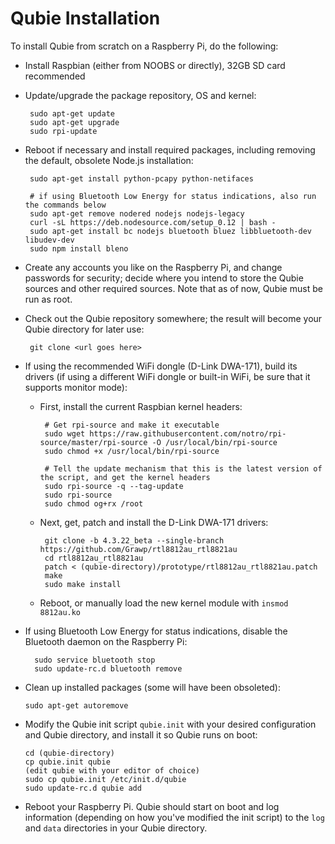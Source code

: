Qubie Installation
===

To install Qubie from scratch on a Raspberry Pi, do the following:

* Install Raspbian (either from NOOBS or directly), 32GB SD card recommended
* Update/upgrade the package repository, OS and kernel: 

       sudo apt-get update 
       sudo apt-get upgrade
       sudo rpi-update
	
* Reboot if necessary and install required packages, including removing the default, obsolete Node.js installation:

	   sudo apt-get install python-pcapy python-netifaces
	   
	   # if using Bluetooth Low Energy for status indications, also run the commands below
	   sudo apt-get remove nodered nodejs nodejs-legacy
	   curl -sL https://deb.nodesource.com/setup_0.12 | bash -
	   sudo apt-get install bc nodejs bluetooth bluez libbluetooth-dev libudev-dev
	   sudo npm install bleno

* Create any accounts you like on the Raspberry Pi, and change passwords for security; decide where you intend to store the Qubie sources and other required sources. Note that as of now, Qubie must be run as root.

* Check out the Qubie repository somewhere; the result will become your Qubie directory for later use:

       git clone <url goes here>

* If using the recommended WiFi dongle (D-Link DWA-171), build its drivers (if using a different WiFi dongle or built-in WiFi, be sure that it supports monitor mode): 
  * First, install the current Raspbian kernel headers:

	     # Get rpi-source and make it executable
	     sudo wget https://raw.githubusercontent.com/notro/rpi-source/master/rpi-source -O /usr/local/bin/rpi-source
	     sudo chmod +x /usr/local/bin/rpi-source

	     # Tell the update mechanism that this is the latest version of the script, and get the kernel headers
	     sudo rpi-source -q --tag-update
	     sudo rpi-source
	     sudo chmod og+rx /root
	     
  * Next, get, patch and install the D-Link DWA-171 drivers:
         
         git clone -b 4.3.22_beta --single-branch https://github.com/Grawp/rtl8812au_rtl8821au 
         cd rtl8812au_rtl8821au
         patch < (qubie-directory)/prototype/rtl8812au_rtl8821au.patch
         make
         sudo make install
         
  * Reboot, or manually load the new kernel module with `insmod 8812au.ko`

* If using Bluetooth Low Energy for status indications, disable the Bluetooth daemon on the Raspberry Pi:

        sudo service bluetooth stop
        sudo update-rc.d bluetooth remove
        
* Clean up installed packages (some will have been obsoleted):
        
      sudo apt-get autoremove

* Modify the Qubie init script `qubie.init` with your desired configuration and Qubie directory, and install it so Qubie runs on boot:

      cd (qubie-directory)
      cp qubie.init qubie
      (edit qubie with your editor of choice)
      sudo cp qubie.init /etc/init.d/qubie
      sudo update-rc.d qubie add
      
* Reboot your Raspberry Pi. Qubie should start on boot and log information (depending on how you've modified the init script) to the `log` and `data` directories in your Qubie directory.
      